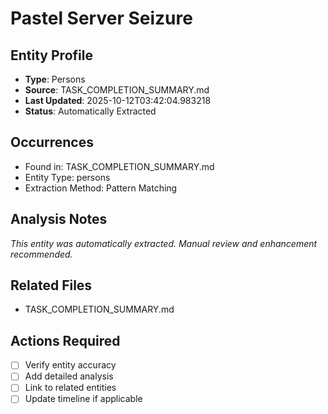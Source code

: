 # Pastel Server Seizure

## Entity Profile
- **Type**: Persons
- **Source**: TASK_COMPLETION_SUMMARY.md
- **Last Updated**: 2025-10-12T03:42:04.983218
- **Status**: Automatically Extracted

## Occurrences
- Found in: TASK_COMPLETION_SUMMARY.md
- Entity Type: persons
- Extraction Method: Pattern Matching

## Analysis Notes
*This entity was automatically extracted. Manual review and enhancement recommended.*

## Related Files
- TASK_COMPLETION_SUMMARY.md

## Actions Required
- [ ] Verify entity accuracy
- [ ] Add detailed analysis
- [ ] Link to related entities
- [ ] Update timeline if applicable
